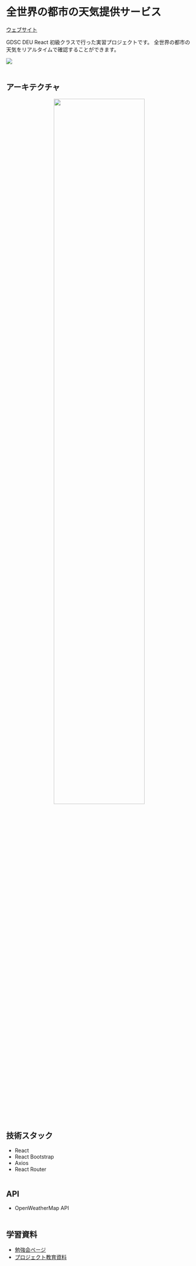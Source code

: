 # 全世界の都市の天気提供サービス

<a href="https://thelight0804.github.io/World-weather-React/ja">ウェブサイト</a>
<p>GDSC DEU React 初級クラスで行った実習プロジェクトです。 全世界の都市の天気をリアルタイムで確認することができます。</p>

<img src="https://github.com/thelight0804/World-weather-React/assets/69424845/50ae3872-4e5a-4328-86c2-d8bc617116d8">
<br><br>

## アーキテクチャ
<div align="center">
  <img src="https://github.com/thelight0804/World-weather-React/assets/69424845/c09162ae-a49e-4e95-9485-9b8df5d7a975" width="70%" align="center">
</div>
<br><br>

## 技術スタック
- React
- React Bootstrap
- Axios
- React Router
<br><br>

## API
- OpenWeatherMap API
<br><br>

## 学習資料
- <a href="https://thelight0804.notion.site/GDSC-React-2-85d570f0497e4a0fad0604efda64304e">勉強会ページ</a>
- <a href="https://thelight0804.notion.site/e2fa4b7770864504a136475e98236191">プロジェクト教育資料</a>
